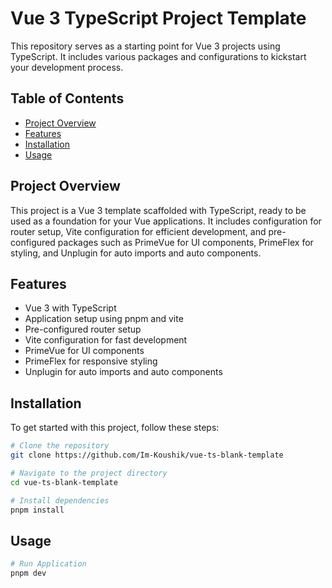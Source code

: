 # Vue 3 TypeScript Project Template

This repository serves as a starting point for Vue 3 projects using TypeScript. It includes various packages and configurations to kickstart your development process.

## Table of Contents

- [Project Overview](#project-overview)
- [Features](#features)
- [Installation](#installation)
- [Usage](#usage)

## Project Overview

This project is a Vue 3 template scaffolded with TypeScript, ready to be used as a foundation for your Vue applications. It includes configuration for router setup, Vite configuration for efficient development, and pre-configured packages such as PrimeVue for UI components, PrimeFlex for styling, and Unplugin for auto imports and auto components.

## Features

- Vue 3 with TypeScript
- Application setup using pnpm and vite
- Pre-configured router setup
- Vite configuration for fast development
- PrimeVue for UI components
- PrimeFlex for responsive styling
- Unplugin for auto imports and auto components

## Installation

To get started with this project, follow these steps:

```bash
# Clone the repository
git clone https://github.com/Im-Koushik/vue-ts-blank-template

# Navigate to the project directory
cd vue-ts-blank-template

# Install dependencies
pnpm install
```

## Usage

```bash
# Run Application
pnpm dev
```
